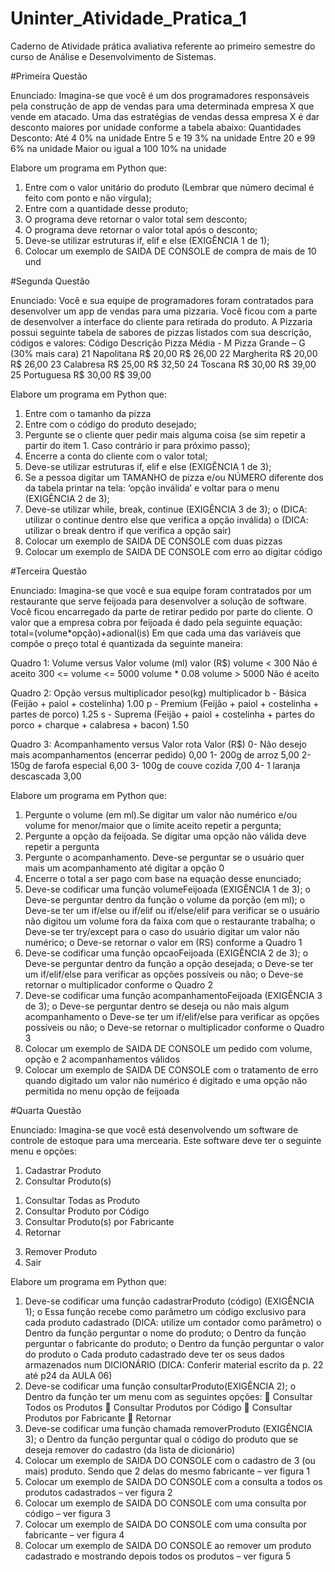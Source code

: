 # Uninter_Atividade_Pratica_1
Caderno de Atividade prática avaliativa referente ao primeiro semestre do curso de Análise e Desenvolvimento de Sistemas.

#Primeira Questão
>
Enunciado: Imagina-se que você é um dos programadores responsáveis pela construção de app de vendas para uma determinada empresa X que vende em atacado. Uma das estratégias de vendas dessa empresa X é dar desconto maiores por unidade conforme a tabela abaixo:
Quantidades	Desconto:
Até 4	0% na unidade
Entre 5 e 19	3% na unidade
Entre 20 e 99	6% na unidade
Maior ou igual a 100	10% na unidade

>

Elabore um programa em Python que:
1.	Entre com o valor unitário do produto (Lembrar que número decimal é feito com ponto e não vírgula);
2.	Entre com a quantidade desse produto;
3.	O programa deve retornar o valor total sem desconto;
4.	O programa deve retornar o valor total após o desconto;
5.	Deve-se utilizar estruturas if, elif e else (EXIGÊNCIA 1 de 1);
6.	Colocar um exemplo de SAIDA DE CONSOLE de compra de mais de 10 und

#Segunda Questão
>
Enunciado: Você e sua equipe de programadores foram contratados para desenvolver um app de vendas para uma pizzaria. Você ficou com a parte de desenvolver a interface do cliente para retirada do produto.
A Pizzaria possui seguinte tabela de sabores de pizzas listados com sua descrição, códigos e valores:
Código	Descrição	Pizza Média - M	Pizza Grande – G (30% mais cara)
21	Napolitana	R$ 20,00	R$ 26,00
22	Margherita	R$ 20,00	R$ 26,00
23	Calabresa	R$ 25,00	R$ 32,50
24	Toscana	R$ 30,00	R$ 39,00
25	Portuguesa	R$ 30,00	R$ 39,00

>

Elabore um programa em Python que:
1.	Entre com o tamanho da pizza
2.	Entre com o código do produto desejado;
3.	Pergunte se o cliente quer pedir mais alguma coisa (se sim repetir a partir do item 1.  Caso contrário ir para próximo passo); 
4.	Encerre a conta do cliente com o valor total;
5.	Deve-se utilizar estruturas if, elif e else (EXIGÊNCIA 1 de 3);
6.	Se a pessoa digitar um TAMANHO de pizza e/ou   NÚMERO diferente dos da tabela printar na tela: ‘opção inválida’ e voltar para o menu (EXIGÊNCIA 2 de 3);
7.	Deve-se utilizar while, break, continue (EXIGÊNCIA 3 de 3);
o	(DICA: utilizar o continue dentro else que verifica a opção inválida)
o	(DICA: utilizar o break dentro if que verifica a opção sair)
8.	Colocar um exemplo de SAIDA DE CONSOLE com duas pizzas
9.	Colocar um exemplo de SAIDA DE CONSOLE com erro ao digitar código

#Terceira Questão
>
Enunciado: Imagina-se que você e sua equipe foram contratados por um restaurante que serve feijoada para desenvolver a solução de software. Você ficou encarregado da parte de retirar pedido por parte do cliente.
O valor que a empresa cobra por feijoada é dado pela seguinte equação:
total=(volume*opção)+adional(is)
Em que cada uma das variáveis que compõe o preço total é quantizada da seguinte maneira:

Quadro 1: Volume versus Valor
volume (ml)	valor (R$)
volume < 300	Não é aceito
300  <= volume <= 5000	volume * 0.08
volume > 5000	Não é aceito
	
Quadro 2: Opção versus multiplicador
peso(kg)	multiplicador
b - Básica (Feijão + paiol + costelinha) 	1.00
p - Premium (Feijão + paiol + costelinha + partes de porco)	1.25
s - Suprema (Feijão + paiol + costelinha + partes do porco + charque + calabresa + bacon)	1.50


Quadro 3: Acompanhamento versus Valor
rota	Valor (R$)
0- Não desejo mais acompanhamentos (encerrar pedido)	0,00
1- 200g de arroz	5,00
2- 150g de farofa especial	6,00
3- 100g de couve cozida	7,00
4- 1 laranja descascada	3,00

>

Elabore um programa em Python que:
1.	Pergunte o volume (em ml).Se digitar um valor não numérico e/ou volume for menor/maior que o limite aceito repetir a pergunta;
2.	Pergunte a opção da feijoada. Se digitar uma opção não válida deve repetir a pergunta
3.	Pergunte o acompanhamento. Deve-se perguntar se o usuário quer mais um acompanhamento até digitar a opção 0
4.	Encerre o total a ser pago com base na equação desse enunciado;
5.	Deve-se codificar uma função volumeFeijoada (EXIGÊNCIA 1 de 3);
o	Deve-se perguntar dentro da função o volume da porção (em ml);
o	Deve-se ter um if/else ou if/elif ou if/else/elif para verificar se o usuário não digitou um volume fora da faixa com que o restaurante trabalha;
o	Deve-se ter try/except para o caso do usuário digitar um valor não numérico;
o	Deve-se retornar o valor em (RS) conforme a Quadro 1
6.	Deve-se codificar uma função opcaoFeijoada (EXIGÊNCIA 2 de 3);
o	Deve-se perguntar dentro da função a opção desejada;
o	Deve-se ter um if/elif/else para verificar as opções possíveis ou não;
o	Deve-se retornar o multiplicador conforme o Quadro 2
7.	Deve-se codificar uma função acompanhamentoFeijoada (EXIGÊNCIA 3 de 3);
o	Deve-se perguntar dentro se deseja ou não mais algum acompanhamento
o	Deve-se ter um if/elif/else para verificar as opções possíveis ou não;
o	Deve-se retornar o multiplicador conforme o Quadro 3
8.	Colocar um exemplo de SAIDA DE CONSOLE um pedido com volume, opção e 2 acompanhamentos válidos
9.	Colocar um exemplo de SAIDA DE CONSOLE com o tratamento de erro quando digitado um valor não numérico é digitado e uma opção não permitida no menu opção de feijoada

#Quarta Questão
>
Enunciado: Imagina-se que você está desenvolvendo um software de controle de estoque para uma mercearia. Este software deve ter o seguinte menu e opções:
1.	Cadastrar Produto
2.	Consultar Produto(s)
1)	Consultar Todas as Produto
2)	Consultar Produto por Código
3)	Consultar Produto(s) por Fabricante
4)	Retornar 
3.	Remover Produto
4.	Sair

>

Elabore um programa em Python que:
1.	Deve-se codificar uma função cadastrarProduto (código) (EXIGÊNCIA 1);
o	Essa função recebe como parâmetro um código exclusivo para cada produto cadastrado (DICA: utilize um contador como parâmetro) 
o	Dentro da função perguntar o nome do produto;
o	Dentro da função perguntar o fabricante do produto;
o	Dentro da função perguntar o valor do produto
o	Cada produto cadastrado deve ter os seus dados armazenados num DICIONÁRIO (DICA: Conferir material escrito da p. 22 até p24  da AULA 06)
2.	Deve-se codificar uma função consultarProduto(EXIGÊNCIA 2);
o	Dentro da função ter um menu com as seguintes opções:
	Consultar Todos os Produtos
	Consultar Produtos por Código
	Consultar Produtos por Fabricante
	Retornar
3.	Deve-se codificar uma função chamada removerProduto (EXIGÊNCIA 3);
o	Dentro da função perguntar qual o código do produto que se deseja remover do cadastro (da lista de dicionário)
4.	Colocar um exemplo de SAIDA DO CONSOLE com o cadastro de 3 (ou mais) produto. Sendo que 2 delas do mesmo fabricante – ver figura 1
5.	Colocar um exemplo de SAIDA DO CONSOLE com a consulta a todos os produtos cadastrados – ver figura 2
6.	Colocar um exemplo de SAIDA DO CONSOLE com uma consulta por código – ver figura 3
7.	Colocar um exemplo de SAIDA DO CONSOLE com uma consulta por fabricante – ver figura 4
8.	Colocar um exemplo de SAIDA DO CONSOLE ao remover um produto cadastrado e mostrando depois todos os produtos – ver figura 5
